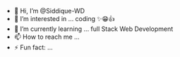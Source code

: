- 👋 Hi, I’m @Siddique-WD
- 👀 I’m interested in ... coding ✨😁👍
- 🌱 I’m currently learning ... full Stack Web Development 
- 📫 How to reach me ... 
- ⚡ Fun fact: ...

<!---
Siddique-WD/Siddique-WD is a ✨ special ✨ repository because its `README.md` (this file) appears on your GitHub profile.
You can click the Preview link to take a look at your changes.
--->
